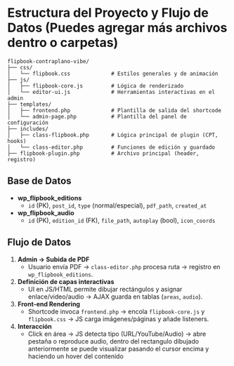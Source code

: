 # Estructura del Proyecto y Flujo de Datos (Puedes agregar más archivos dentro o carpetas)

```
flipbook-contraplano-vibe/
├── css/
│   └── flipbook.css             # Estilos generales y de animación
├── js/
│   ├── flipbook-core.js         # Lógica de renderizado
│   └── editor-ui.js             # Herramientas interactivas en el admin
├── templates/
│   ├── frontend.php             # Plantilla de salida del shortcode
│   └── admin-page.php           # Plantilla del panel de configuración
├── includes/
│   ├── class-flipbook.php       # Lógica principal de plugin (CPT, hooks)
│   └── class-editor.php         # Funciones de edición y guardado
├── flipbook-plugin.php          # Archivo principal (header, registro)
```

## Base de Datos

- **wp_flipbook_editions**
  - `id` (PK), `post_id`, `type` (normal/especial), `pdf_path`, `created_at`
- **wp_flipbook_audio**
  - `id` (PK), `edition_id` (FK), `file_path`, `autoplay` (bool), `icon_coords`

## Flujo de Datos

1. **Admin → Subida de PDF**
   - Usuario envía PDF → `class-editor.php` procesa ruta → registro en `wp_flipbook_editions`.
2. **Definición de capas interactivas**
   - UI en JS/HTML permite dibujar rectángulos y asignar enlace/video/audio → AJAX guarda en tablas (`areas`, `audio`).
3. **Front‑end Rendering**
   - Shortcode invoca `frontend.php` → encola `flipbook-core.js` y `flipbook.css` → JS carga imágenes/páginas y añade listeners.
4. **Interacción**
   - Click en área → JS detecta tipo (URL/YouTube/Audio) → abre pestaña o reproduce audio, dentro del rectangulo dibujado anteriormente se puede visualizar pasando el cursor encima y haciendo un hover del contenido
